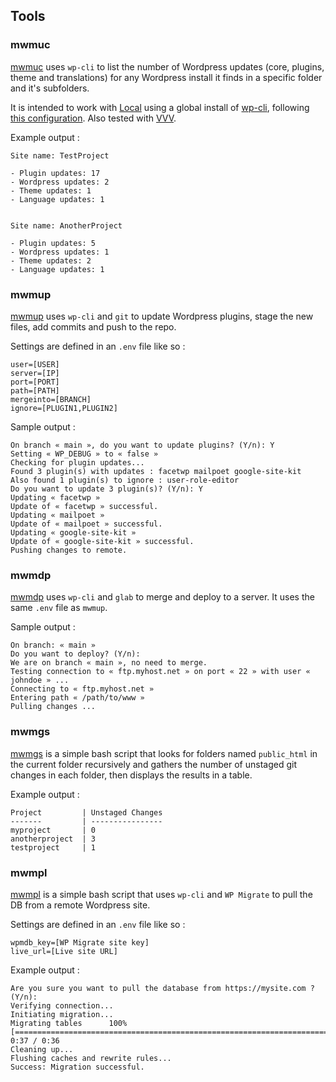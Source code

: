 ## Tools

### mwmuc

[mwmuc](https://github.com/mwmdev/tools/blob/main/mwmuc/mwmuc.py) uses `wp-cli` to list the number of Wordpress updates (core, plugins, theme and translations) for any Wordpress install it finds in a specific folder and it's subfolders.

It is intended to work with [Local](https://localwp.com/) using a global install of [wp-cli](https://wp-cli.org/), following [this configuration](https://salferrarello.com/wp-cli-local-by-flywheel-without-ssh/). Also tested with [VVV](https://varyingvagrantvagrants.org/).

Example output :

```
Site name: TestProject

- Plugin updates: 17
- Wordpress updates: 2
- Theme updates: 1
- Language updates: 1


Site name: AnotherProject

- Plugin updates: 5
- Wordpress updates: 1
- Theme updates: 2
- Language updates: 1
```

### mwmup

[mwmup](https://github.com/mwmdev/tools/blob/main/mwmup/mwmup) uses `wp-cli` and `git` to update Wordpress plugins, stage the new files, add commits and push to the repo.

Settings are defined in an `.env` file like so :

```
user=[USER]
server=[IP]
port=[PORT]
path=[PATH]
mergeinto=[BRANCH]
ignore=[PLUGIN1,PLUGIN2]
```

Sample output :

```
On branch « main », do you want to update plugins? (Y/n): Y
Setting « WP_DEBUG » to « false »
Checking for plugin updates...
Found 3 plugin(s) with updates : facetwp mailpoet google-site-kit
Also found 1 plugin(s) to ignore : user-role-editor
Do you want to update 3 plugin(s)? (Y/n): Y
Updating « facetwp »
Update of « facetwp » successful.
Updating « mailpoet »
Update of « mailpoet » successful.
Updating « google-site-kit »
Update of « google-site-kit » successful.
Pushing changes to remote.
```

### mwmdp

[mwmdp](https://github.com/mwmdev/tools/blob/main/mwmdp/mwmdp) uses `wp-cli` and `glab` to merge and deploy to a server. It uses the same `.env` file as `mwmup`.

Sample output :
```
On branch: « main »
Do you want to deploy? (Y/n):
We are on branch « main », no need to merge.
Testing connection to « ftp.myhost.net » on port « 22 » with user « johndoe » ...
Connecting to « ftp.myhost.net »
Entering path « /path/to/www »
Pulling changes ...
```
### mwmgs

[mwmgs](https://github.com/mwmdev/tools/blob/main/mwmgs/mwmgs) is a simple bash script that looks for folders named `public_html` in the current folder recursively and gathers the number of unstaged git changes in each folder, then displays the results in a table.


Example output :

```
Project         | Unstaged Changes
-------         | ----------------
myproject       | 0
anotherproject  | 3
testproject     | 1
```

### mwmpl

[mwmpl](https://github.com/mwmdev/tools/blob/main/mwmpl/mwmpl) is a simple bash script that uses `wp-cli` and `WP Migrate` to pull the DB from a remote Wordpress site.

Settings are defined in an `.env` file like so :

```
wpmdb_key=[WP Migrate site key]
live_url=[Live site URL]
```

Example output :

```
Are you sure you want to pull the database from https://mysite.com ? (Y/n):
Verifying connection...
Initiating migration...
Migrating tables      100% [==========================================================================================================] 0:37 / 0:36
Cleaning up...
Flushing caches and rewrite rules...
Success: Migration successful.
```
